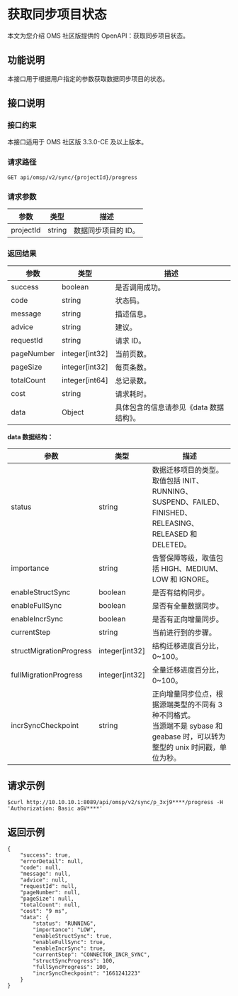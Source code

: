 # 获取同步项目状态

本文为您介绍 OMS 社区版提供的 OpenAPI：获取同步项目状态。

## 功能说明

本接口用于根据用户指定的参数获取数据同步项目的状态。

## 接口说明

### 接口约束

本接口适用于 OMS 社区版 3.3.0-CE 及以上版本。

### 请求路径

`GET api/omsp/v2/sync/{projectId}/progress`

### 请求参数

|    参数     |   类型   |     描述      |
|-----------|--------|-------------|
| projectId | string | 数据同步项目的 ID。 |

### 返回结果

|     参数     |        类型        |           描述           |
|------------|------------------|------------------------|
| success    | boolean          | 是否调用成功。                |
| code       | string           | 状态码。                   |
| message    | string           | 描述信息。                  |
| advice     | string           | 建议。                    |
| requestId  | string           | 请求 ID。                 |
| pageNumber | integer\[int32\] | 当前页数。                  |
| pageSize   | integer\[int32\] | 每页条数。                  |
| totalCount | integer\[int64\] | 总记录数。                  |
| cost       | string           | 请求耗时。                  |
| data       | Object           | 具体包含的信息请参见《data 数据结构》。 |

**data 数据结构：**

|           参数            |        类型        |                                        描述                                         |
|-------------------------|------------------|-----------------------------------------------------------------------------------|
| status                  | string           | 数据迁移项目的类型。取值包括 INIT、RUNNING、SUSPEND、FAILED、FINISHED、RELEASING、RELEASED 和 DELETED。 |
| importance              | string           | 告警保障等级，取值包括 HIGH、MEDIUM、LOW 和 IGNORE。                                             |
| enableStructSync        | boolean          | 是否有结构同步。                                                                          |
| enableFullSync          | boolean          | 是否有全量数据同步。                                                                        |
| enableIncrSync          | boolean          | 是否有正向增量同步。                                                                        |
| currentStep             | string           | 当前进行到的步骤。                                                                         |
| structMigrationProgress | integer\[int32\] | 结构迁移进度百分比，0\~100。                                                                 |
| fullMigrationProgress   | integer\[int32\] | 全量迁移进度百分比，0\~100。                                                                 |
| incrSyncCheckpoint      | string           | 正向增量同步位点，根据源端类型的不同有 3 种不同格式。<br>当源端不是 sybase 和 geabase 时，可以转为整型的 unix 时间戳，单位为秒。       |

## 请求示例

```shell
$curl http://10.10.10.1:8089/api/omsp/v2/sync/p_3xj9****/progress -H 'Authorization: Basic aGV****'
```

## 返回示例

```shell
{
    "success": true,
    "errorDetail": null,
    "code": null,
    "message": null,
    "advice": null,
    "requestId": null,
    "pageNumber": null,
    "pageSize": null,
    "totalCount": null,
    "cost": "9 ms",
    "data": {
        "status": "RUNNING",
        "importance": "LOW",
        "enableStructSync": true,
        "enableFullSync": true,
        "enableIncrSync": true,
        "currentStep": "CONNECTOR_INCR_SYNC",
        "structSyncProgress": 100,
        "fullSyncProgress": 100,
        "incrSyncCheckpoint": "1661241223"
    }
}
```
